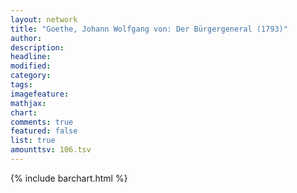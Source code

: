 ```yaml
---
layout: network
title: "Goethe, Johann Wolfgang von: Der Bürgergeneral (1793)"
author:
description:
headline:
modified:
category:
tags:
imagefeature: 
mathjax: 
chart: 
comments: true
featured: false
list: true
amounttsv: 106.tsv
---
```

{% include barchart.html %}
